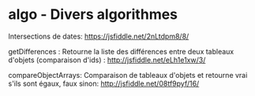 # algo - Divers algorithmes

Intersections de dates: https://jsfiddle.net/2nLtdpm8/8/

getDifferences : Retourne la liste des différences entre deux tableaux d'objets (comparaison d'ids) : http://jsfiddle.net/eLh1e1xw/3/

compareObjectArrays: Comparaison de tableaux d'objets et retourne vrai s'ils sont égaux, faux sinon: http://jsfiddle.net/08tf9pyf/16/
